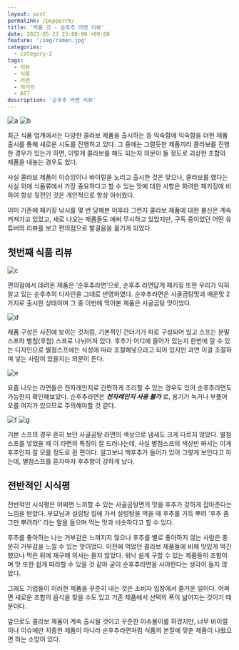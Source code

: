```yaml
---
layout: post
permalink: /pepperrm/
title: '먹을 것 - 순후추 라면 리뷰'
date: 2021-05-23 23:00:00 +09:00
feature: '/img/ramen.jpg'
categories:
  - category-2
tags:
  - 리뷰
  - 식품
  - 라면
  - 먹거리
  - ATT
description: '순후추 라면 리뷰'
---
```




![a](/img/collab1.jpg)
![b](/img/collb2.jpg)

최근 식품 업계에서는 다양한 콜라보 제품을 출시하는 등 익숙함에 익숙함을 더한 제품 출시를 통해 새로운 시도를 진행하고 있다.
그 중에는 그럴듯한 제품끼리 콜라보를 진행한 경우가 있는가 하면, 이렇게 콜라보를 해도 되는지 의문이 들 정도로 괴상한 조합의 제품을 내놓는 경우도 있다.

사실 콜라보 제품이 이슈잉이나 바이럴을 노리고 출시한 것은 맞으나,
콜라보를 했다는 사실 외에 식품류에서 가장 중요하다고 할 수 있는 맛에 대한 사항은 화려한 패키징에 비하여 항상 뒷전인 것은 개인적으로 항상 아쉬웠다.

이미 기존에 패키징 낚시를 몇 번 당해본 이후라 그런지 콜라보 제품에 대한 불신은 계속 커져가고 있었고, 새로 나오는 제품들도 애써 무시하고 있었지만,
구독 중이었던 어떤 유튜버의 리뷰를 보고 편의점으로 발걸음을 옮기게 되었다.


## 첫번째 식품 리뷰


![c](/img/peper1.jpg)

편의점에서 데려온 제품은 ‘순후추라면’으로, 순후추 라면답게 패키징 또한 우리가 익히 알고 있는 순후추의 디자인을 그대로 반영하였다.
순후추라면은 사골곰탕맛과 매운맛 2가지로 출시한 상태이며 그 중 이번에 먹어본 제품은 사골곰탕 맛이었다.

![d](/img/peper2.jpg)

제품 구성은 사진에 보이는 것처럼, 기본적인 건더기가 파로 구성되어 있고 스프는 분말스프와 별첨(후첨) 스프로 나뉘어져 있다.
후추가 어디에 들어가 있는지 한번에 알 수 있는 디자인으로 별첨스프에는 식성에 따라 조절해넣으라고 되어 있지만 과연 이걸 조절하며 넣는 사람이 있을지는 의문이 든다.

![e](/img/peper3.jpg)

요즘 나오는 라면들은 전자레인지로 간편하게 조리할 수 있는 경우도 있어 순후추라면도 가능한지 확인해보았다.
순후추라면은 ***전자레인지 사용 불가*** 로, 용기가 녹거나 부풀어오를 여지가 있으므로 주의해야할 것 같다.

![f](/img/peper4.jpg)
![g](/img/peper5.jpg)

기본 스프의 경우 흔히 보던 사골곰탕 라면의 색상으로 냄새도 크게 다르지 않았다.
별첨스프를 넣었을 때 이 라면의 특징이 잘 드러나는데, 사실 별첨스프의 색상만 봐서는 이게 후추인지 잘 모를 정도로 흰 편이다.
알고보니 백후추가 들어가 있어 그렇게 보인다고 하는데, 별첨스프를 뜯자마자 후추향이 강하게 났다.

## 전반적인 시식평

전반적인 시식평은 어쩌면 느끼할 수 있는 사골곰탕면의 맛을 후추가 강하게 잡아준다는 느낌을 받았다.
부모님과 설렁탕 집에 가서 설렁탕을 먹을 때 후추를 가득 뿌려 ‘후추 좀 그만 뿌려라!’ 라는 말을 들으며 먹는 맛과 비슷하다고 할 수 있다.

후추를 좋아하는 나는 거부감은 느껴지지 않으나 후추를 별로 좋아하지 않는 사람은 충분히 거부감을 느낄 수 있는 맛이었다.
이전에 먹었던 콜라보 제품들에 비해 맛있게 먹긴 했으나 먹은 뒤에 재구매 의사는 들지 않았다.
워낙 쉽게 구할 수 있는 제품들의 조합이며 맛 또한 쉽게 따라할 수 있을 것 같아 굳이 순후추라면을 사야한다는 생각이 들지 않았다.


그래도 기업들이 이러한 제품을 꾸준히 내는 것은 소비자 입장에서 즐거운 일이다.
어쩌면 새로운 조합의 음식을 찾을 수도 있고 기존 제품에서 선택의 폭이 넓어지는 것이기 때문이다.

앞으로도 콜라보 제품이 계속 출시될 것이고 꾸준한 이슈몰이를 하겠지만,
너무 바이럴이나 이슈에만 치중한 제품이 아니라 순후추라면처럼 식품의 본질에 맞춘 제품이 나왔으면 하는 소망이 있다.  
